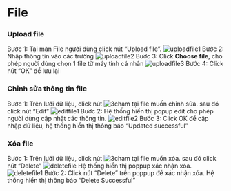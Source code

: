 # File
### Upload file
Bước 1:	Tại màn File người dùng click nút “Upload file”.
![uploadfile1](https://user-images.githubusercontent.com/105435351/198492042-9766ac27-1a33-4114-8c5d-87e3d658f86f.png)
Bước 2:	Nhập thông tin vào các trường
![uploadfile2](https://user-images.githubusercontent.com/105435351/198492049-fbca4861-d791-4105-a7f3-ee6a92883c64.png)
Bước 3:	Click **Choose file**, cho phép người dùng chọn 1 file từ máy tính cá nhân
![uploadfile3](https://user-images.githubusercontent.com/105435351/198492058-76919af0-9d0c-459d-b6b5-8fe567cb6c55.png)
Bước 4:	Click nút “OK” để lưu lại 

###	Chỉnh sửa thông tin file
Bước 1:	Trên lưới dữ liệu, click nút ![3cham](https://user-images.githubusercontent.com/105435351/197490871-756491bf-bdbc-460f-9a51-9b27ed4240c7.png) tại file muốn chỉnh sửa. sau đó click nút “Edit” 
![editfile1](https://user-images.githubusercontent.com/105435351/198492023-82500998-2e72-46c7-8644-64757e7cbe86.png)
Bước 2:	Hệ thống hiển thị popup edit cho phép người dùng cập nhật các thông tin.
![editfile2](https://user-images.githubusercontent.com/105435351/198492032-a29c7f16-479a-4196-baf0-2f94e12699a6.png)
Bước 3:	Click OK để cập nhập dữ liệu, hệ thống hiển thị thông báo “Updated successful”

###	Xóa file
Bước 1:	Trên lưới dữ liệu, click nút ![3cham](https://user-images.githubusercontent.com/105435351/197490871-756491bf-bdbc-460f-9a51-9b27ed4240c7.png) tại file muốn xóa. sau đó click nút “Delete” 
![deletefile](https://user-images.githubusercontent.com/105435351/198491979-b431456e-84b8-4e5d-a949-018eab543a8f.png)
 Hệ thống hiển thị poppup xác nhận xóa.
 ![deletefile1](https://user-images.githubusercontent.com/105435351/198492010-4275dbcc-a2ff-4700-b00f-a008597589f3.png)
 Bước 2:	Click nút “Delete” trên poppup để xác nhận xóa. Hệ thống hiển thị thông báo “Delete Successful”